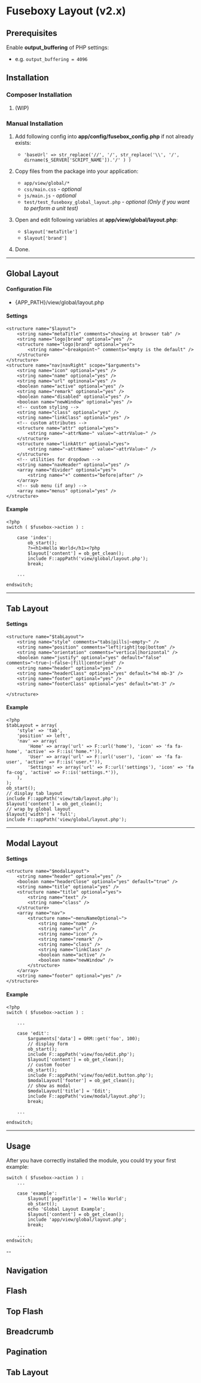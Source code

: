 Fuseboxy Layout (v2.x)
======================


## Prerequisites
Enable **output_buffering** of PHP settings:
* e.g. `output_buffering = 4096`


## Installation

### Composer Installation

1. (WIP)

### Manual Installation

1. Add following config into **app/config/fusebox_config.php** if not already exists:
	* `'baseUrl' => str_replace('//', '/', str_replace('\\', '/', dirname($_SERVER['SCRIPT_NAME']).'/' ) )`

2. Copy files from the package into your application:
	* `app/view/global/*`
	* `css/main.css` *- optional*
	* `js/main.js` *- optional*
	* `test/test_fuseboxy_global_layout.php` *- optional (Only if you want to perform a unit test)*

3. Open and edit following variables at **app/view/global/layout.php**:
	* `$layout['metaTitle']`
	* `$layout['brand']`

4. Done.


-------------------------

## Global Layout

#### Configuration File

* {APP_PATH}/view/global/layout.php

#### Settings

```
<structure name="$layout">
	<string name="metaTitle" comments="showing at browser tab" />
	<string name="logo|brand" optional="yes" />
	<structure name="logo|brand" optional="yes">
		<string name="~breakpoint~" comments="empty is the default" />
	</structure>
</structure>
<structure name="nav|navRight" scope="$arguments">
	<string name="icon" optional="yes" />
	<string name="name" optional="yes" />
	<string name="url" optinonal="yes" />
	<boolean name="active" optional="yes" />
	<string name="remark" optinonal="yes" />
	<boolean name="disabled" optional="yes" />
	<boolean name="newWindow" optional="yes" />
	<!-- custom styling -->
	<string name="class" optional="yes" />
	<string name="linkClass" optional="yes" />
	<!-- custom attributes -->
	<structure name="attr" optional="yes">
		<string name="~attrName~" value="~attrValue~" />
	</structure>
	<structure name="linkAttr" optional="yes">
		<string name="~attrName~" value="~attrValue~" />
	</structure>
	<!-- utilities for dropdown -->
	<string name="navHeader" optional="yes" />
	<array name="divider" optional="yes">
		<string name="+" comments="before|after" />
	</array>
	<!-- sub menu (if any) -->
	<array name="menus" optional="yes" />
</structure>
```

#### Example

```
<?php
switch ( $fusebox->action ) :

	case 'index':
		ob_start();
		?><h1>Hello World</h1><?php
		$layout['content'] = ob_get_clean();
		include F::appPath('view/global/layout.php');
		break;

	...

endswitch;
```

-------------------------

## Tab Layout

#### Settings

```
<structure name="$tabLayout">
	<string name="style" comments="tabs|pills|~empty~" />
	<string name="position" comments="left|right|top|bottom" />
	<string name="orientation" comments="vertical|horizontal" />
	<boolean name="justify" optional="yes" default="false" comments="~true~|~false~|fill|center|end" />
	<string name="header" optional="yes" />
	<string name="headerClass" optional="yes" default="h4 mb-3" />
	<string name="footer" optional="yes" />
	<string name="footerClass" optional="yes" default="mt-3" />

</structure>
```

#### Example

```
<?php
$tabLayout = array(
	'style' => 'tab',
	'position' => left',
	'nav' => array(
		'Home' => array('url' => F::url('home'), 'icon' => 'fa fa-home', 'active' => F::is('home.*')),
		'User' => array('url' => F::url('user'), 'icon' => 'fa fa-user', 'active' => F::is('user.*')),
		'Settings' => array('url' => F::url('settings'), 'icon' => 'fa fa-cog', 'active' => F::is('settings.*')),
	),
);
ob_start();
// display tab layout
include F::appPath('view/tab/layout.php');
$layout['content'] = ob_get_clean();
// wrap by global layout
$layout['width'] = 'full';
include F::appPath('view/global/layout.php');
```


-------------------------

## Modal Layout

#### Settings

```
<structure name="$modalLayout">
	<string name="header" optional="yes" />
	<boolean name="headerClose" optional="yes" default="true" />
	<string name="title" optional="yes" />
	<structure name="title" optional="yes">
		<string name="text" />
		<string name="class" />
	</structure>
	<array name="nav">
		<structure name="~menuNameOptional~">
			<string name="name" />
			<string name="url" />
			<string name="icon" />
			<string name="remark" />
			<string name="class" />
			<string name="linkClass" />
			<boolean name="active" />
			<boolean name="newWindow" />
		</structure>
	</array>
	<string name="footer" optional="yes" />
</structure>
```

#### Example

```
<?php
switch ( $fusebox->action ) :

	...

	case 'edit':
		$arguments['data'] = ORM::get('foo', 100);
		// display form
		ob_start();
		include F::appPath('view/foo/edit.php');
		$layout['content'] = ob_get_clean();
		// custom footer
		ob_start();
		include F::appPath('view/foo/edit.button.php');
		$modalLayout['footer'] = ob_get_clean();
		// show as modal
		$modalLayout['title'] = 'Edit';
		include F::appPath('view/modal/layout.php');
		break;

	...

endswitch;
```


-------------------------

## Usage

After you have correctly installed the module, you could try your first example:

```
switch ( $fusebox->action ) :
	...

	case 'example':
		$layout['pageTitle'] = 'Hello World';
		ob_start();
		echo 'Global Layout Example';
		$layout['content'] = ob_get_clean();
		include 'app/view/global/layout.php';
		break;

	...
endswitch;
```


--

## Navigation


## Flash


## Top Flash


## Breadcrumb


## Pagination


## Tab Layout